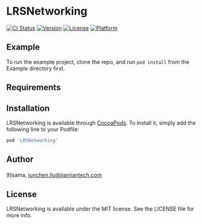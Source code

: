 # LRSNetworking

[![CI Status](https://img.shields.io/travis/刘sama/LRSNetworking.svg?style=flat)](https://travis-ci.org/刘sama/LRSNetworking)
[![Version](https://img.shields.io/cocoapods/v/LRSNetworking.svg?style=flat)](https://cocoapods.org/pods/LRSNetworking)
[![License](https://img.shields.io/cocoapods/l/LRSNetworking.svg?style=flat)](https://cocoapods.org/pods/LRSNetworking)
[![Platform](https://img.shields.io/cocoapods/p/LRSNetworking.svg?style=flat)](https://cocoapods.org/pods/LRSNetworking)

## Example

To run the example project, clone the repo, and run `pod install` from the Example directory first.

## Requirements

## Installation

LRSNetworking is available through [CocoaPods](https://cocoapods.org). To install
it, simply add the following line to your Podfile:

```ruby
pod 'LRSNetworking'
```

## Author

刘sama, junchen.liu@jiamiantech.com

## License

LRSNetworking is available under the MIT license. See the LICENSE file for more info.
